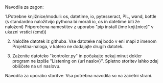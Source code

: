 Navodila za zagon:

1.Potrebne knjižnice/moduli: os, datetime, io, pytesseract, PIL, wand, bottle (s standardno naložitvijo pythona bi morali io, os in datetime biti že naloženi)
Priporočena namestitev z uporabo "pip install {ime knjižnice}" v ukazni vrstici (cmd))

2. Naložite datotek iz githuba. Vse datoteke naj bodo v eni mapi z imenom Projektna-naloga, v katero ne dodajajte drugih datotek.

3. Zaženite datoteko "kontroler.py" in počakajte nekaj minut dokler program ne izpiše "Listening on {url naslov}". Spletno storitev lahko zdaj obiščete na url naslovu.


Navodila za uporabo storitve:
Vsa potrebna navodila so na začetni strani.